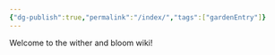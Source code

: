 ```yaml
---
{"dg-publish":true,"permalink":"/index/","tags":["gardenEntry"]}
---
```



Welcome to the wither and bloom wiki!